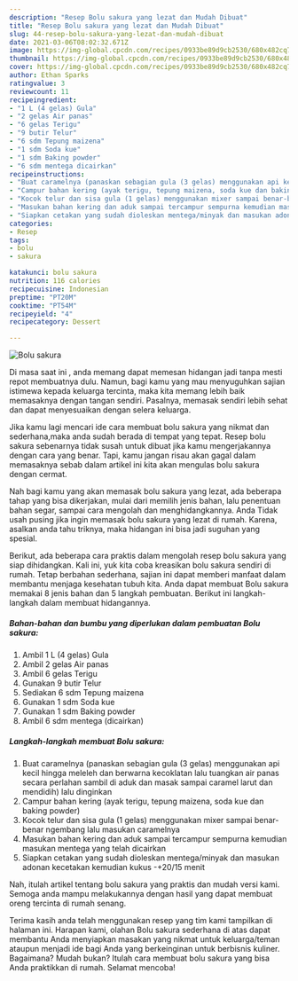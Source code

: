 ```yaml
---
description: "Resep Bolu sakura yang lezat dan Mudah Dibuat"
title: "Resep Bolu sakura yang lezat dan Mudah Dibuat"
slug: 44-resep-bolu-sakura-yang-lezat-dan-mudah-dibuat
date: 2021-03-06T08:02:32.671Z
image: https://img-global.cpcdn.com/recipes/0933be89d9cb2530/680x482cq70/bolu-sakura-foto-resep-utama.jpg
thumbnail: https://img-global.cpcdn.com/recipes/0933be89d9cb2530/680x482cq70/bolu-sakura-foto-resep-utama.jpg
cover: https://img-global.cpcdn.com/recipes/0933be89d9cb2530/680x482cq70/bolu-sakura-foto-resep-utama.jpg
author: Ethan Sparks
ratingvalue: 3
reviewcount: 11
recipeingredient:
- "1 L (4 gelas) Gula"
- "2 gelas Air panas"
- "6 gelas Terigu"
- "9 butir Telur"
- "6 sdm Tepung maizena"
- "1 sdm Soda kue"
- "1 sdm Baking powder"
- "6 sdm mentega dicairkan"
recipeinstructions:
- "Buat caramelnya (panaskan sebagian gula (3 gelas) menggunakan api kecil hingga meleleh dan berwarna kecoklatan lalu tuangkan air panas secara perlahan sambil di aduk dan masak sampai caramel larut dan mendidih) lalu dinginkan"
- "Campur bahan kering (ayak terigu, tepung maizena, soda kue dan baking powder)"
- "Kocok telur dan sisa gula (1 gelas) menggunakan mixer sampai benar-benar ngembang lalu masukan caramelnya"
- "Masukan bahan kering dan aduk sampai tercampur sempurna kemudian masukan mentega yang telah dicairkan"
- "Siapkan cetakan yang sudah dioleskan mentega/minyak dan masukan adonan kecetakan kemudian kukus -+20/15 menit"
categories:
- Resep
tags:
- bolu
- sakura

katakunci: bolu sakura 
nutrition: 116 calories
recipecuisine: Indonesian
preptime: "PT20M"
cooktime: "PT54M"
recipeyield: "4"
recipecategory: Dessert

---
```



![Bolu sakura](https://img-global.cpcdn.com/recipes/0933be89d9cb2530/680x482cq70/bolu-sakura-foto-resep-utama.jpg)

Di masa  saat ini , anda memang dapat memesan hidangan jadi tanpa mesti repot membuatnya dulu. Namun, bagi kamu yang mau menyuguhkan sajian istimewa kepada keluarga tercinta, maka kita memang lebih baik memasaknya dengan tangan sendiri. Pasalnya, memasak sendiri lebih sehat dan dapat menyesuaikan dengan selera keluarga.

Jika kamu lagi mencari ide cara membuat bolu sakura yang nikmat dan sederhana,maka anda sudah berada di tempat yang tepat. Resep bolu sakura  sebenarnya tidak susah untuk dibuat jika kamu mengerjakannya dengan cara yang benar. Tapi, kamu jangan risau akan gagal dalam memasaknya 
sebab dalam artikel ini kita akan mengulas bolu sakura dengan cermat.  



Nah bagi kamu yang akan memasak bolu sakura yang lezat, ada beberapa tahap yang bisa dikerjakan, mulai dari memilih jenis bahan, lalu penentuan bahan segar, sampai cara mengolah dan menghidangkannya. Anda Tidak usah pusing jika ingin memasak bolu sakura yang lezat di rumah. Karena, asalkan anda  tahu triknya, maka hidangan ini bisa jadi suguhan yang spesial.

Berikut, ada beberapa cara praktis  dalam mengolah resep bolu sakura yang siap dihidangkan. Kali ini, yuk kita coba kreasikan bolu sakura sendiri di rumah. Tetap berbahan sederhana, sajian ini dapat memberi manfaat dalam membantu menjaga kesehatan tubuh kita. Anda dapat membuat Bolu sakura memakai 8 jenis bahan dan 5 langkah pembuatan. Berikut ini langkah-langkah dalam membuat hidangannya.

<!--inarticleads1-->

##### Bahan-bahan dan bumbu yang diperlukan dalam pembuatan Bolu sakura:

1. Ambil 1 L (4 gelas) Gula
1. Ambil 2 gelas Air panas
1. Ambil 6 gelas Terigu
1. Gunakan 9 butir Telur
1. Sediakan 6 sdm Tepung maizena
1. Gunakan 1 sdm Soda kue
1. Gunakan 1 sdm Baking powder
1. Ambil 6 sdm mentega (dicairkan)




<!--inarticleads2-->

##### Langkah-langkah membuat Bolu sakura:

1. Buat caramelnya (panaskan sebagian gula (3 gelas) menggunakan api kecil hingga meleleh dan berwarna kecoklatan lalu tuangkan air panas secara perlahan sambil di aduk dan masak sampai caramel larut dan mendidih) lalu dinginkan
1. Campur bahan kering (ayak terigu, tepung maizena, soda kue dan baking powder)
1. Kocok telur dan sisa gula (1 gelas) menggunakan mixer sampai benar-benar ngembang lalu masukan caramelnya
1. Masukan bahan kering dan aduk sampai tercampur sempurna kemudian masukan mentega yang telah dicairkan
1. Siapkan cetakan yang sudah dioleskan mentega/minyak dan masukan adonan kecetakan kemudian kukus -+20/15 menit




Nah, itulah artikel tentang  bolu sakura  yang praktis dan mudah versi kami. Semoga anda mampu melakukannya dengan hasil yang dapat membuat oreng tercinta di rumah senang. 

Terima kasih anda telah menggunakan resep yang tim kami tampilkan di halaman ini. Harapan kami, olahan  Bolu sakura sederhana di atas dapat membantu Anda menyiapkan masakan yang nikmat untuk keluarga/teman ataupun menjadi ide bagi Anda yang berkeinginan untuk berbisnis kuliner. Bagaimana? Mudah bukan? Itulah cara membuat bolu sakura yang bisa Anda praktikkan di rumah. Selamat mencoba!

